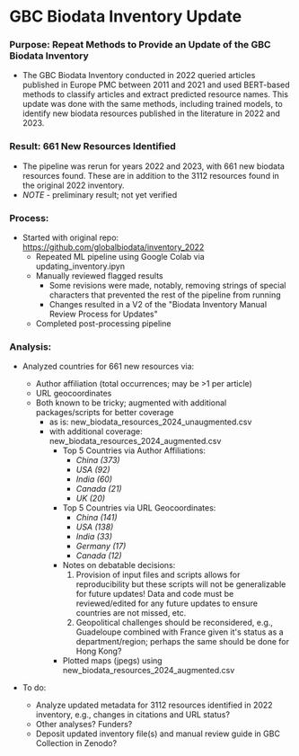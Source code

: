 # GBC Biodata Inventory Update

### Purpose: Repeat Methods to Provide an Update of the GBC Biodata Inventory

* The GBC Biodata Inventory conducted in 2022 queried articles published in Europe PMC between 2011 and 2021 and used BERT-based methods to classify articles and extract predicted resource names. This update was done with the same methods, including trained models, to identify new biodata resources published in the literature in 2022 and 2023.

### Result: 661 New Resources Identified

* The pipeline was rerun for years 2022 and 2023, with 661 new biodata resources found. These are in addition to the 3112 resources found in the original 2022 inventory.
* *NOTE* - preliminary result; not yet verified

### Process:

* Started with original repo: https://github.com/globalbiodata/inventory_2022
  * Repeated ML pipeline using Google Colab via updating_inventory.ipyn
  * Manually reviewed flagged results
    * Some revisions were made, notably, removing strings of special characters that prevented the rest of the pipeline from running
    * Changes resulted in a V2 of the "Biodata Inventory Manual Review Process for Updates"
  * Completed post-processing pipeline

### Analysis: 
* Analyzed countries for 661 new resources via:
  * Author affiliation (total occurrences; may be >1 per article)
  * URL geocoordinates
  * Both known to be tricky; augmented with additional packages/scripts for better coverage
    * as is: new_biodata_resources_2024_unaugmented.csv
    * with additional coverage: new_biodata_resources_2024_augmented.csv
      * Top 5 Countries via Author Affiliations:
        * *China (373)* 
        * *USA (92)* 
        * *India (60)* 
        * *Canada (21)* 
        * *UK (20)* 
      * Top 5 Countries via URL Geocoordinates:
        * *China (141)* 
        * *USA (138)* 
        * *India (33)* 
        * *Germany (17)* 
        * *Canada (12)* 
      * Notes on debatable decisions: 
        1) Provision of input files and scripts allows for reproducibility but these scripts will not be generalizable for future updates! Data and code must be reviewed/edited for any future updates to ensure countries are not missed, etc.
        2) Geopolitical challenges should be reconsidered, e.g., Guadeloupe combined with France given it's status as a department/region; perhaps the same should be done for Hong Kong?
      * Plotted maps (jpegs) using new_biodata_resources_2024_augmented.csv
  
* To do: 
  * Analyze updated metadata for 3112 resources identified in 2022 inventory, e.g., changes in citations and URL status?
  * Other analyses? Funders?
  * Deposit updated inventory file(s) and manual review guide in GBC Collection in Zenodo?
